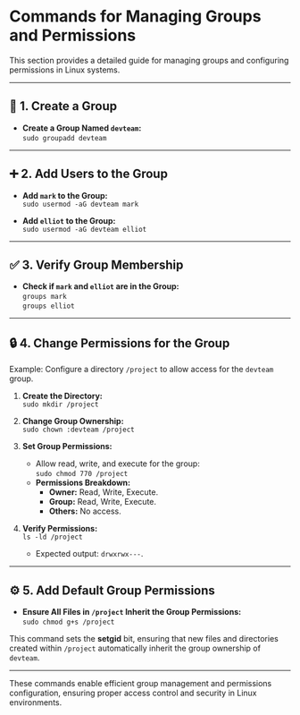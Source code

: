 # Commands for Managing Groups and Permissions  

This section provides a detailed guide for managing groups and configuring permissions in Linux systems.

---

## 👥 1. Create a Group  

- **Create a Group Named `devteam`:**  
  `sudo groupadd devteam`  

---

## ➕ 2. Add Users to the Group  

- **Add `mark` to the Group:**  
  `sudo usermod -aG devteam mark`  

- **Add `elliot` to the Group:**  
  `sudo usermod -aG devteam elliot`  

---

## ✅ 3. Verify Group Membership  

- **Check if `mark` and `elliot` are in the Group:**  
  `groups mark`  
  `groups elliot`  

---

## 🔒 4. Change Permissions for the Group  

Example: Configure a directory `/project` to allow access for the `devteam` group.  

1. **Create the Directory:**  
   `sudo mkdir /project`  

2. **Change Group Ownership:**  
   `sudo chown :devteam /project`  

3. **Set Group Permissions:**  
   - Allow read, write, and execute for the group:  
     `sudo chmod 770 /project`  
   - **Permissions Breakdown:**  
     - **Owner:** Read, Write, Execute.  
     - **Group:** Read, Write, Execute.  
     - **Others:** No access.  

4. **Verify Permissions:**  
   `ls -ld /project`  
   - Expected output: `drwxrwx---`.  

---

## ⚙️ 5. Add Default Group Permissions  

- **Ensure All Files in `/project` Inherit the Group Permissions:**  
  `sudo chmod g+s /project`  

This command sets the **setgid** bit, ensuring that new files and directories created within `/project` automatically inherit the group ownership of `devteam`.  

---

These commands enable efficient group management and permissions configuration, ensuring proper access control and security in Linux environments.
